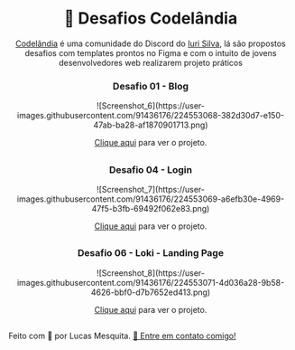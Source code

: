 <h1 align="center">🚀 Desafios Codelândia </h1>
<p align="center"><a href="https://www.figma.com/file/Yb9IBH56g7T1hdIyZ3BMNO/Desafios---Codel%C3%A2ndia">Codelândia</a> é uma comunidade do Discord do <a href="https://iuricode.com/">Iuri Silva</a>, lá são propostos desafios com templates prontos no Figma e com o intuito de jovens desenvolvedores web realizarem projeto práticos</p>

<h3 align="center"> Desafio 01 - Blog </h3>

<div align="center">
![Screenshot_6](https://user-images.githubusercontent.com/91436176/224553068-382d30d7-e150-47ab-ba28-af1870901713.png)
</div>

<p align="center"><a href="https://blog-mesquitadev.vercel.app/">Clique aqui</a> para ver o projeto.</p>

##

<h3 align="center"> Desafio 04 - Login </h3>

<div align="center">
![Screenshot_7](https://user-images.githubusercontent.com/91436176/224553069-a6efb30e-4969-47f5-b3fb-69492f062e83.png)
</div>

<p align="center"><a href="https://login-mesquitadev.vercel.app/">Clique aqui</a> para ver o projeto.</p>

##

<h3 align="center"> Desafio 06 - Loki - Landing Page </h3>

<div align="center">
![Screenshot_8](https://user-images.githubusercontent.com/91436176/224553071-4d036a28-9b58-4626-bbf0-d7b7652ed413.png)
</div>

<p align="center"><a href="https://loki-mesquitadev.vercel.app/">Clique aqui</a> para ver o projeto.</p>

##

 <p> Feito com 🖤 por Lucas Mesquita. <a href="https://www.linkedin.com/in/mesquita-dev/">👋 Entre em contato comigo!</a></p>
